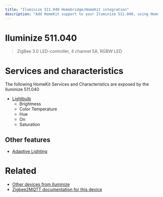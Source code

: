 ```yaml
---
title: "Iluminize 511.040 Homebridge/HomeKit integration"
description: "Add HomeKit support to your Iluminize 511.040, using Homebridge, Zigbee2MQTT and homebridge-z2m."
---
```

<!---
This file has been GENERATED using src/docgen/docgen.ts
DO NOT EDIT THIS FILE MANUALLY!
-->
# Iluminize 511.040
> ZigBee 3.0 LED-controller, 4 channel 5A, RGBW LED


# Services and characteristics
The following HomeKit Services and Characteristics are exposed by
the Iluminize 511.040

* [Lightbulb](../../light.md)
  * Brightness
  * Color Temperature
  * Hue
  * On
  * Saturation

## Other features
* [Adaptive Lighting](../../light.md)

# Related
* [Other devices from Iluminize](../index.md#iluminize)
* [Zigbee2MQTT documentation for this device](https://www.zigbee2mqtt.io/devices/511.040.html)